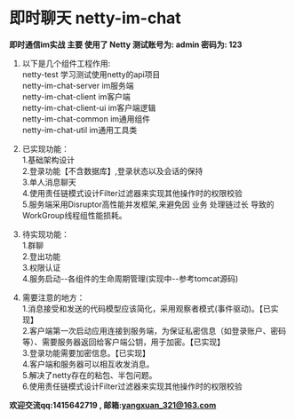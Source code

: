 # 即时聊天 netty-im-chat<br>
**即时通信im实战 主要 使用了 Netty  测试账号为: admin 密码为: 123**

 1. 以下是几个组件工程作用:<br>
    netty-test 学习测试使用netty的api项目<br>
    netty-im-chat-server im服务端<br>
    netty-im-chat-client im客户端<br>
    netty-im-chat-client-ui im客户端逻辑<br>
    netty-im-chat-common im通用组件<br>
    netty-im-chat-util im通用工具类<br>

 2. 已实现功能：<br>
    1.基础架构设计<br>
    2.登录功能【不含数据库】,登录状态以及会话的保持<br>
    3.单人消息聊天<br>
    4.使用责任链模式设计Filter过滤器来实现其他操作时的权限校验<br>
    5.服务端采用Disruptor高性能并发框架,来避免因 业务 处理链过长 导致的WorkGroup线程组性能损耗。<br>

 3. 待实现功能：<br>
    1.群聊<br>
    2.登出功能<br>
    3.权限认证<br>
    4.服务启动--各组件的生命周期管理(实现中--参考tomcat源码)

 4. 需要注意的地方：<br>
    1.消息接受和发送的代码模型应该简化，采用观察者模式(事件驱动)。【已实现】<br>
    2.客户端第一次启动应用连接到服务端，为保证私密信息（如登录账户、密码等）、需要服务器返回给客户端公钥，用于加密。【已实现】<br>
    3.登录功能需要加密信息。【已实现】<br>
    4.客户端和服务器可以相互收发消息。<br>
    5.解决了netty存在的粘包、半包问题。<br>
    6.使用责任链模式设计Filter过滤器来实现其他操作时的权限校验<br>
    
    

**欢迎交流qq:1415642719 , 邮箱:yangxuan_321@163.com**
